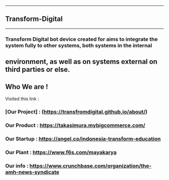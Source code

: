 __________________
## Transform-Digital
***
### Transform Digital  bot device created for aims to integrate the system fully to other systems, both systems in the internal 
environment, as well as on systems external on third parties or else. 
---
## Who We are !
Visited this link : 
### [Our Project] : (https://transfromdigital.github.io/about/) 
### Our Product : https://takasimura.mybigcommerce.com/
### Our Startup : https://angel.co/indonesia-transform-education
### Our Plant   : https://www.f6s.com/mayakarya
### Our info    : https://www.crunchbase.com/organization/the-amh-news-syndicate
